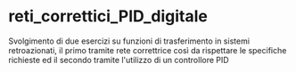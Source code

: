 # reti_correttici_PID_digitale
Svolgimento di due esercizi su funzioni di trasferimento in sistemi retroazionati, il primo tramite rete correttrice 
così da rispettare le specifiche richieste ed il secondo tramite l'utilizzo di un controllore PID
